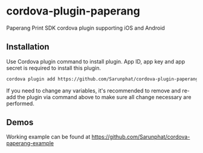 # cordova-plugin-paperang
Paperang Print SDK cordova plugin supporting iOS and Android

## Installation
Use Cordova plugin command to install plugin. App ID, app key and app secret is required to install this plugin.

```bash
cordova plugin add https://github.com/Sarunphat/cordova-plugin-paperang.git --variable APP_ID=YOUR_APP_ID --variable APP_KEY=YOUR_APP_KEY --variable APP_SECRET=YOUR_APP_SECRET
```

If you need to change any variables, it's recommended to remove and re-add the plugin via command above to make sure all change necessary are performed.

## Demos

Working example can be found at https://github.com/Sarunphat/cordova-paperang-example
